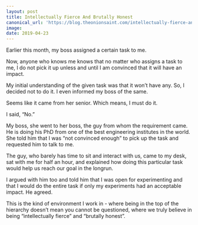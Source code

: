 ```yaml
---
layout: post
title: Intellectually Fierce And Brutally Honest
canonical_url: 'https://blog.theonionsaint.com/intellectually-fierce-and-brutally-honest'
image:
date: 2019-04-23
---
```

Earlier this month, my boss assigned a certain task to me. 

Now, anyone who knows me knows that no matter who assigns a task to me, I do not pick it up unless and until I am convinced that it will have an impact.

My initial understanding of the given task was that it won’t have any. So, I decided not to do it. I even informed my boss of the same.

Seems like it came from her senior. Which means, I must do it. 

I said, “No.”

My boss, she went to her boss, the guy from whom the requirement came. He is doing his PhD from one of the best engineering institutes in the world. She told him that I was “not convinced enough” to pick up the task and requested him to talk to me.

The guy, who barely has time to sit and interact with us, came to my desk, sat with me for half an hour, and explained how doing this particular task would help us reach our goal in the longrun. 

I argued with him too and told him that I was open for experimenting and that I would do the entire task if only my experiments had an acceptable impact. He agreed.

This is the kind of environment I work in - where being in the top of the hierarchy doesn’t mean you cannot be questioned, where we truly believe in being “intellectually fierce” and “brutally honest”.
